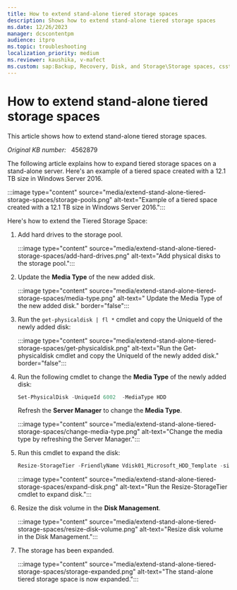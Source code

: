 ```yaml
---
title: How to extend stand-alone tiered storage spaces
description: Shows how to extend stand-alone tiered storage spaces
ms.date: 12/26/2023
manager: dcscontentpm
audience: itpro
ms.topic: troubleshooting
localization_priority: medium
ms.reviewer: kaushika, v-mafect
ms.custom: sap:Backup, Recovery, Disk, and Storage\Storage spaces, csstroubleshoot
---
```

# How to extend stand-alone tiered storage spaces

This article shows how to extend stand-alone tiered storage spaces.

_Original KB number:_ &nbsp; 4562879

The following article explains how to expand tiered storage spaces on a stand-alone server. Here's an example of a tiered space created with a 12.1 TB size in Windows Server 2016.  

:::image type="content" source="media/extend-stand-alone-tiered-storage-spaces/storage-pools.png" alt-text="Example of a tiered space created with a 12.1 TB size in Windows Server 2016.":::

Here's how to extend the Tiered Storage Space:  

1. Add hard drives to the storage pool.

    :::image type="content" source="media/extend-stand-alone-tiered-storage-spaces/add-hard-drives.png" alt-text="Add physical disks to the storage pool.":::
  
2. Update the **Media Type** of the new added disk.

    :::image type="content" source="media/extend-stand-alone-tiered-storage-spaces/media-type.png" alt-text=" Update the Media Type of the new added disk." border="false":::
  
3. Run the `get-physicaldisk | fl *` cmdlet and copy the UniqueId of the newly added disk:

    :::image type="content" source="media/extend-stand-alone-tiered-storage-spaces/get-physicaldisk.png" alt-text="Run the Get-physicaldisk cmdlet and copy the UniqueId of the newly added disk." border="false":::  

4. Run the following cmdlet to change the **Media Type** of the newly added disk:

    ```powershell
    Set-PhysicalDisk -UniqueId 6002  -MediaType HDD
    ```

    Refresh the **Server Manager**  to change the **Media Type**.

    :::image type="content" source="media/extend-stand-alone-tiered-storage-spaces/change-media-type.png" alt-text="Change the media type by refreshing the Server Manager.":::

5. Run this cmdlet to expand the disk:

    ```powershell
    Resize-StorageTier -FriendlyName Vdisk01_Microsoft_HDD_Template -size 16.1TB
    ```

    :::image type="content" source="media/extend-stand-alone-tiered-storage-spaces/expand-disk.png" alt-text="Run the Resize-StorageTier cmdlet to expand disk.":::

6. Resize the disk volume in the **Disk Management**.

    :::image type="content" source="media/extend-stand-alone-tiered-storage-spaces/resize-disk-volume.png" alt-text="Resize disk volume in the Disk Management.":::

7. The storage has been expanded.

    :::image type="content" source="media/extend-stand-alone-tiered-storage-spaces/storage-expanded.png" alt-text="The stand-alone tiered storage space is now expanded.":::
